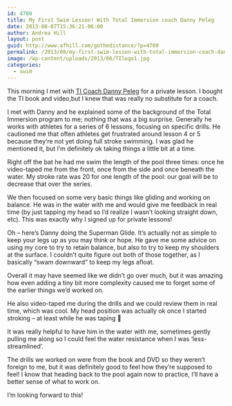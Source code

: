 ```yaml
---
id: 4709
title: My First Swim Lesson! With Total Immersion coach Danny Peleg
date: 2013-08-07T15:36:21-06:00
author: Andrea Hill
layout: post
guid: http://www.afhill.com/gothedistance/?p=4709
permalink: /2013/08/my-first-swim-lesson-with-total-immersion-coach-danny-peleg/
image: /wp-content/uploads/2013/06/TIlogo1.jpg
categories:
  - swim
---
```

This morning I met with [TI Coach Danny Peleg](http://www.swimbetter.co/) for a private lesson. I bought the TI book and video,but I knew that was really no substitute for a coach. 

I met with Danny and he explained some of the background of the Total Immersion program to me; nothing that was a big surprise. Generally he works with athletes for a series of 6 lessons, focusing on specific drills. He cautioned me that often athletes get frustrated around lesson 4 or 5 because they&#8217;re not yet doing full stroke swimming. I was glad he mentioned it, but I&#8217;m definitely ok taking things a little bit at a time. 

Right off the bat he had me swim the length of the pool three times: once he video-taped me from the front, once from the side and once beneath the water. My stroke rate was 20 for one length of the pool: our goal will be to decrease that over the series. 

We then focused on some very basic things like gliding and working on balance. He was in the water with me and would give me feedback in real time (by just tapping my head so I&#8217;d realize I wasn&#8217;t looking straight down, etc). This was exactly why I signed up for private lessons! 

Oh &#8211; here&#8217;s Danny doing the Superman Glide. It&#8217;s actually not as simple to keep your legs up as you may think or hope. He gave me some advice on using my core to try to retain balance, but also to try to keep my shoulders at the surface. I couldn&#8217;t quite figure out both of those together, as I basically &#8220;swam downward&#8221; to keep my legs afloat.



Overall it may have seemed like we didn&#8217;t go over much, but it was amazing how even adding a tiny bit more complexity caused me to forget some of the earlier things we&#8217;d worked on. 

He also video-taped me during the drills and we could review them in real time, which was cool. My head position was actually ok once I started stroking &#8211; at least while he was taping 🙂 

It was really helpful to have him in the water with me, sometimes gently pulling me along so I could feel the water resistance when I was &#8216;less-streamlined&#8217;. 

The drills we worked on were from the book and DVD so they weren&#8217;t foreign to me, but it was definitely good to feel how they&#8217;re supposed to feel! I know that heading back to the pool again now to practice, I&#8217;ll have a better sense of what to work on. 

I&#8217;m looking forward to this!
